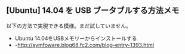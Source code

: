 ## [Ubuntu] 14.04 を USB ブータブルする方法メモ

以下の方法で実現できる模様。まだ試していません。
* Ubuntu 14.04をUSBメモリーからインストールする
* -http://symfoware.blog68.fc2.com/blog-entry-1393.html
